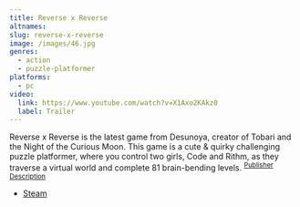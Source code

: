 ```yaml
---
title: Reverse x Reverse
altnames:
slug: reverse-x-reverse
image: /images/46.jpg
genres:
  - action
  - puzzle-platformer
platforms:
  - pc
video:
  link: https://www.youtube.com/watch?v=X1Axo2KAkz0
  label: Trailer
---
```


Reverse x Reverse is the latest game from Desunoya, creator of Tobari and the Night of the Curious Moon. This game is a cute & quirky challenging puzzle platformer, where you control two girls, Code and Rithm, as they traverse a virtual world and complete 81 brain-bending levels. <sup>[Publisher Description](https://store.steampowered.com/app/413580/Reverse_x_Reverse/)</sup>

* [Steam](https://store.steampowered.com/app/413580/Reverse_x_Reverse/)